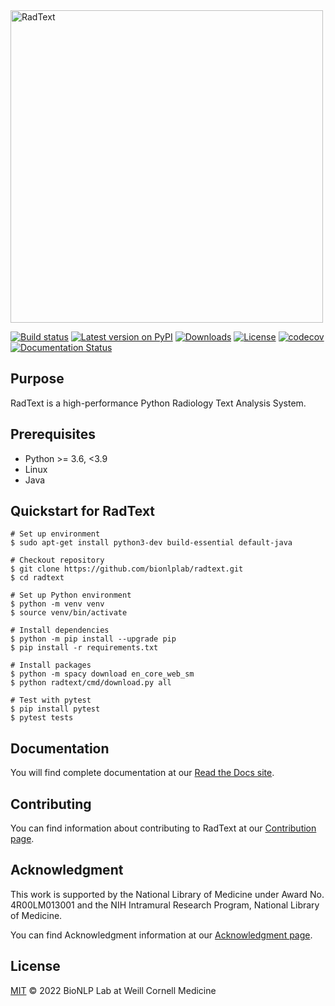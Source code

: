 <!-- ![RadText](https://github.com/yfpeng/radtext/blob/master/radtext.png?raw=true) -->

<img src="https://github.com/yfpeng/radtext/blob/master/radtext.png?raw=true" alt="RadText" width="500"/>

[![Build
status](https://github.com/bionlplab/radtext/actions/workflows/pytest.yml/badge.svg)](https://github.com/bionlplab/radtext/)
[![Latest version on
PyPI](https://img.shields.io/pypi/v/radtext.svg)](https://pypi.python.org/pypi/radtext)
[![Downloads](https://img.shields.io/pypi/dm/radtext.svg)](https://pypi.python.org/pypi/radtext)
[![License](https://img.shields.io/pypi/l/radtext.svg)](https://opensource.org/licenses/MIT)
[![codecov](https://codecov.io/gh/bionlplab/radtext/branch/after_paper/graph/badge.svg?token=m4mJ9fD88s)](https://codecov.io/gh/bionlplab/radtext)
[![Documentation Status](https://readthedocs.org/projects/radtext/badge/?version=latest)](https://radtext.readthedocs.io/en/latest/?badge=latest)

## Purpose

RadText is a high-performance Python Radiology Text Analysis System.

## Prerequisites

* Python >= 3.6, <3.9
* Linux 
* Java

## Quickstart for RadText

```shell
# Set up environment
$ sudo apt-get install python3-dev build-essential default-java

# Checkout repository
$ git clone https://github.com/bionlplab/radtext.git
$ cd radtext

# Set up Python environment
$ python -m venv venv
$ source venv/bin/activate

# Install dependencies
$ python -m pip install --upgrade pip
$ pip install -r requirements.txt

# Install packages
$ python -m spacy download en_core_web_sm
$ python radtext/cmd/download.py all

# Test with pytest
$ pip install pytest
$ pytest tests
```

## Documentation

You will find complete documentation at our [Read the Docs
site](https://radtext.readthedocs.io/en/latest/index.html).

## Contributing

You can find information about contributing to RadText at our [Contribution
page](https://radtext.readthedocs.io/en/latest/contributing.html).

## Acknowledgment

This work is supported by the National Library of Medicine under Award No.
4R00LM013001 and the NIH Intramural Research Program, National Library of
Medicine.

You can find Acknowledgment information at our [Acknowledgment
page](https://radtext.readthedocs.io/en/latest/acknowledgments.html).

## License

[MIT](https://github.com/bionlplab/radtext/blob/master/LICENSE) © 2022 BioNLP
Lab at Weill Cornell Medicine